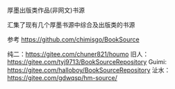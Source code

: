 厚墨出版类作品(非网文)书源

汇集了现有几个厚墨书源中综合及出版类的书源

参考 https://github.com/chimisgo/BookSource

纯二：https://gitee.com/chuner821/houmo
旧人：https://gitee.com/tyj9713/BookSourceRepository
Guimi: https://gitee.com/halloboy/BookSourceRepository
沚水：https://gitee.com/gdwqsp/hm-source/
